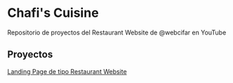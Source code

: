 # Chafi's Cuisine

Repositorio de proyectos del Restaurant Website de @webcifar en YouTube

## Proyectos 

[Landing Page de tipo Restaurant Website](https://MajdaChafi.github.io/chafi-s-cuisine-rec/)
